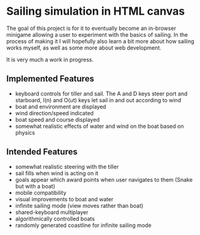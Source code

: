 # Sailing simulation in HTML canvas

The goal of this project is for it to eventually become an in-browser minigame allowing a user to experiment with the basics of sailing. 
In the process of making it I will hopefully also learn a bit more about how sailing works myself, as well as some more about web development.

It is very much a work in progress.

## Implemented Features
- keyboard controls for tiller and sail. The A and D keys steer port and starboard, I(n) and O(ut) keys let sail in and out according to wind
- boat and environment are displayed
- wind direction/speed indicated
- boat speed and course displayed
- somewhat realistic effects of water and wind on the boat based on physics

## Intended Features
- somewhat realistic steering with the tiller
- sail fills when wind is acting on it
- goals appear which award points when user navigates to them (Snake but with a boat)
- mobile compatibility
- visual improvements to boat and water
- infinite sailing mode (view moves rather than boat)
- shared-keyboard multiplayer
- algorithmically controlled boats
- randomly generated coastline for infinite sailing mode

